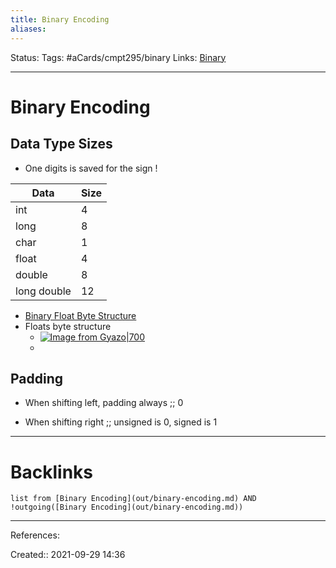 ```yaml
---
title: Binary Encoding
aliases:
---
```

Status:
Tags: #aCards/cmpt295/binary 
Links: [Binary](out/binary.md)
___

# Binary Encoding

## Data Type Sizes
- One digits is saved for the sign !

| Data        | Size |
| ----------- | ---- |
| int         | 4    |
| long        | 8    |
| char        | 1    |
| float       | 4    |
| double      | 8    |
| long double | 12   |
- [Binary Float Byte Structure](out/binary-float-byte-structure.md)
- Floats byte structure
	- [![Image from Gyazo|700](https://i.gyazo.com/a976e15b77e3e7fd2702210d054a529e.png)](https://gyazo.com/a976e15b77e3e7fd2702210d054a529e)
	-

## Padding
- When shifting left, padding always ;;  0
<!--SR:!2022-02-18,2,150-->
- When shifting right ;; unsigned is 0, signed is 1
<!--SR:!2022-02-18,2,150-->
___

# Backlinks
```dataview
list from [Binary Encoding](out/binary-encoding.md) AND !outgoing([Binary Encoding](out/binary-encoding.md))
```
___
References:

Created:: 2021-09-29 14:36
